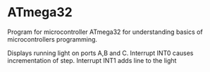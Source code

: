 # ATmega32
Program for microcontroller ATmega32 for understanding basics of microcontrollers programming. 

Displays running light on ports A,B and C. Interrupt INT0 causes incrementation of step. Interrupt INT1 adds line to the light
